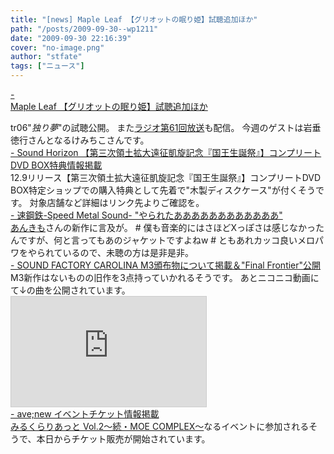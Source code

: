 ```yaml
---
title: "[news] Maple Leaf 【グリオットの眠り姫】試聴追加ほか"
path: "/posts/2009-09-30--wp1211"
date: "2009-09-30 22:16:39"
cover: "no-image.png"
author: "stfate"
tags: ["ニュース"]
---
```


<style type="text/css">
<!--
p {white-space: pre-wrap};
-->
</style>

<a class="topics" href="http://www.team-e.co.jp/sp/griotte/" target="_blank">- Maple Leaf 【グリオットの眠り姫】試聴追加ほか</a>
<div class="news">tr06"<em>独り夢</em>"の試聴公開。
また<a href="http://www.timerocket.co.jp/fmc/" target="_blank">ラジオ第61回放送</a>も配信。
今週のゲストは岩垂徳行さんとなるけみちこさんです。</div>
<a class="topics" href="http://www.soundhorizon.com/information/index.html" target="_blank">- Sound Horizon 【第三次領土拡大遠征凱旋記念『国王生誕祭』】コンプリートDVD BOX特典情報掲載</a>
<div class="news">12.9リリース【第三次領土拡大遠征凱旋記念『国王生誕祭』】コンプリートDVD BOX特定ショップでの購入特典として先着で"木製ディスクケース"が付くそうです。
対象店舗など詳細はリンク先よりご確認を。</div>
<a class="topics" href="http://www.sm-sound.com/" target="_blank">- 速鋼鉄-Speed Metal Sound- "やられたああああああああああああ"</a>
<div class="news"><a href="http://sound.jp/ankimo/" target="_blank">あんきも</a>さんの新作に言及が。
# 僕も音楽的にはさほどXっぽさは感じなかったんですが、何と言ってもあのジャケットですよねw
# ともあれカッコ良いメロパワをやられているので、未聴の方は是非是非。</div>
<a class="topics" href="http://carolina.web.infoseek.co.jp/" target="_blank">- SOUND FACTORY CAROLINA M3頒布物について掲載＆"Final Frontier"公開</a>
<div class="news">M3新作はないものの旧作を3点持っていかれるそうです。
あとニコニコ動画にて↓の曲を公開されています。
<iframe width="312" height="176" src="http://ext.nicovideo.jp/thumb/sm8377357" scrolling="no" style="border:solid 1px #CCC;" frameborder="0"><a href="http://www.nicovideo.jp/watch/sm8377357">【ニコニコ動画】【巡音ルカ】Final Frontier【オリジナル】</a></iframe></div>
<a class="topics" href="http://www.avenew.jp/" target="_blank">- ave;new イベントチケット情報掲載</a>
<div class="news"><a href="http://www.milkrecord.jp/mlt/" target="_blank">みるくらりあっと Vol.2～続・MOE COMPLEX～</a>なるイベントに参加されるそうで、本日からチケット販売が開始されています。</div>
